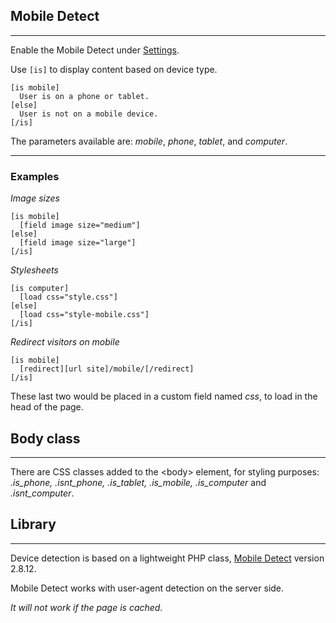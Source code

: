 
## Mobile Detect
---

Enable the Mobile Detect under [Settings](options-general.php?page=ccs_reference&tab=settings).

Use `[is]` to display content based on device type.

~~~
[is mobile]
  User is on a phone or tablet.
[else]
  User is not on a mobile device.
[/is]
~~~

The parameters available are: *mobile*, *phone*, *tablet*, and *computer*. 

---

### Examples

*Image sizes*

~~~
[is mobile]
  [field image size="medium"]
[else]
  [field image size="large"]
[/is]

~~~

*Stylesheets*

~~~
[is computer]
  [load css="style.css"]
[else]
  [load css="style-mobile.css"]
[/is]
~~~

*Redirect visitors on mobile*

~~~
[is mobile]
  [redirect][url site]/mobile/[/redirect]
[/is]
~~~

These last two would be placed in a custom field named *css*, to load in the head of the page.

## Body class

---

There are CSS classes added to the &lt;body&gt; element, for styling purposes: *.is_phone, .isnt_phone, .is_tablet, .is_mobile,* *.is_computer* and *.isnt_computer*.

## Library

---

Device detection is based on a lightweight PHP class, [Mobile Detect](http://mobiledetect.net) version 2.8.12.

Mobile Detect works with user-agent detection on the server side.

*It will not work if the page is cached.*
